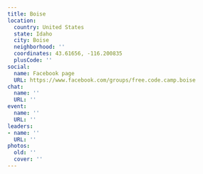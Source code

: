 ```yaml
---
title: Boise
location:
  country: United States
  state: Idaho
  city: Boise
  neighborhood: ''
  coordinates: 43.61656, -116.200835
  plusCode: ''
social:
  name: Facebook page
  URL: https://www.facebook.com/groups/free.code.camp.boise
chat:
  name: ''
  URL: ''
event:
  name: ''
  URL: ''
leaders:
- name: ''
  URL: ''
photos:
  old: ''
  cover: ''
---
```

